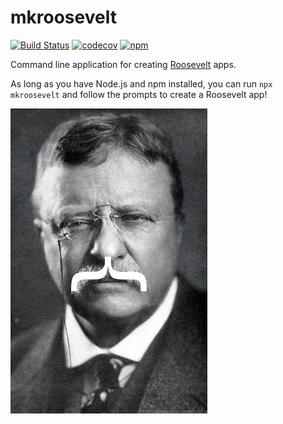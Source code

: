 mkroosevelt
===

[![Build Status](https://github.com/rooseveltframework/mkroosevelt/workflows/CI/badge.svg
)](https://github.com/rooseveltframework/mkroosevelt/actions?query=workflow%3ACI) [![codecov](https://codecov.io/gh/rooseveltframework/mkroosevelt/branch/master/graph/badge.svg)](https://codecov.io/gh/rooseveltframework/mkroosevelt) [![npm](https://img.shields.io/npm/v/mkroosevelt.svg)](https://www.npmjs.com/package/mkroosevelt)

Command line application for creating [Roosevelt](https://github.com/rooseveltframework/roosevelt) apps.

As long as you have Node.js and npm installed, you can run `npx mkroosevelt` and follow the prompts to create a Roosevelt app!

![Teddy Roosevelt's facial hair is a curly brace.](https://raw.githubusercontent.com/rooseveltframework/generator-roosevelt/master/generators/app/templates/statics/images/teddy.jpg "Teddy Roosevelt's facial hair is a curly brace.")

